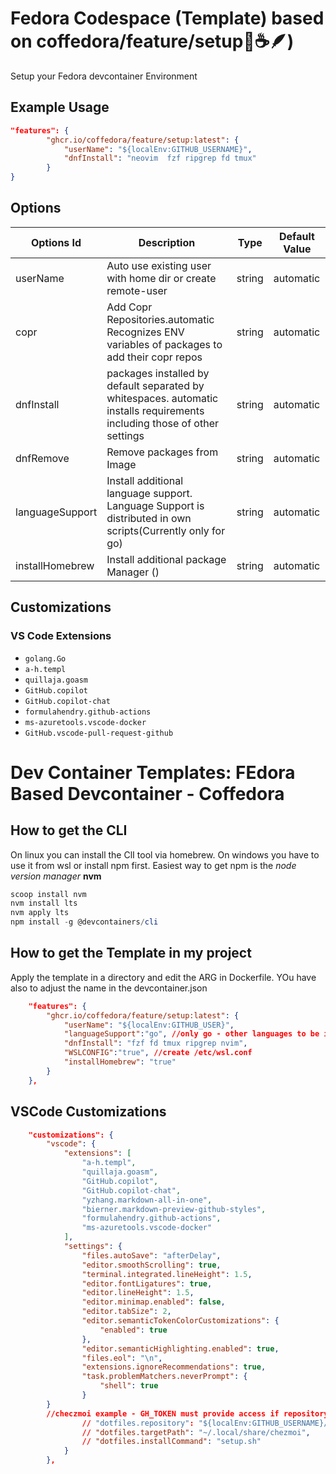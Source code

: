 
# Fedora Codespace (Template) based on  coffedora/feature/setup🧊☕️🪶)

Setup your Fedora devcontainer Environment

## Example Usage

```json
"features": {
		"ghcr.io/coffedora/feature/setup:latest": {
			"userName": "${localEnv:GITHUB_USERNAME}",
			"dnfInstall": "neovim  fzf ripgrep fd tmux"
		}
}
```

## Options

| Options Id | Description | Type | Default Value |
|-----|-----|-----|-----|
| userName | Auto use existing user with home dir or create remote-user | string | automatic |
| copr | Add Copr Repositories.automatic Recognizes ENV variables of packages to add their copr repos | string | automatic |
| dnfInstall | packages installed by default separated by whitespaces. automatic installs requirements including those of other settings  | string | automatic |
| dnfRemove | Remove packages from Image | string | automatic |
| languageSupport | Install additional language support. Language Support is distributed in own scripts(Currently only for go) | string | automatic |
| installHomebrew | Install additional package Manager () | string | automatic |

## Customizations

### VS Code Extensions

- `golang.Go`
- `a-h.templ`
- `quillaja.goasm`
- `GitHub.copilot`
- `GitHub.copilot-chat`
- `formulahendry.github-actions`
- `ms-azuretools.vscode-docker`
- `GitHub.vscode-pull-request-github`

# Dev Container Templates: FEdora Based Devcontainer - Coffedora

## How to get the CLI
On linux you can install the ClI tool via homebrew.
On windows you have to use it from wsl or install npm first.
Easiest way to get npm is the *node version manager* **nvm** 
```powershell
scoop install nvm
nvm install lts
nvm apply lts
npm install -g @devcontainers/cli
```


## How to get the Template in my project
Apply the template in a directory and edit the ARG in Dockerfile. YOu have also to adjust the name in the devcontainer.json
```json
	"features": {
		"ghcr.io/coffedora/feature/setup:latest": {
			"userName": "${localEnv:GITHUB_USER}",
			"languageSupport":"go", //only go - other languages to be included
			"dnfInstall": "fzf fd tmux ripgrep nvim",
			"WSLCONFIG":"true", //create /etc/wsl.conf
			"installHomebrew": "true"
		}
	},
```
## VSCode Customizations
```json
	"customizations": {
		"vscode": {
			"extensions": [
				"a-h.templ",
				"quillaja.goasm",
				"GitHub.copilot",
				"GitHub.copilot-chat",
				"yzhang.markdown-all-in-one",
				"bierner.markdown-preview-github-styles",
				"formulahendry.github-actions",
				"ms-azuretools.vscode-docker"
			],
			"settings": {
				"files.autoSave": "afterDelay",
				"editor.smoothScrolling": true,
				"terminal.integrated.lineHeight": 1.5,
				"editor.fontLigatures": true,
				"editor.lineHeight": 1.5,
				"editor.minimap.enabled": false,
				"editor.tabSize": 2,
				"editor.semanticTokenColorCustomizations": {
					"enabled": true
				},
				"editor.semanticHighlighting.enabled": true,
				"files.eol": "\n",
				"extensions.ignoreRecommendations": true,
				"task.problemMatchers.neverPrompt": {
					"shell": true
				}
		}
        //checzmoi example - GH_TOKEN must provide access if repository is private
				// "dotfiles.repository": "${localEnv:GITHUB_USERNAME}/dotfiles",
				// "dotfiles.targetPath": "~/.local/share/chezmoi",
				// "dotfiles.installCommand": "setup.sh"
			}
		},
```